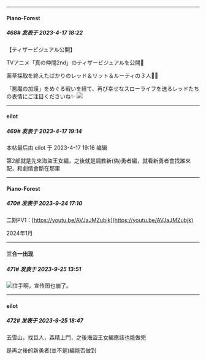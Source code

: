 
*****

####  Piano-Forest  
##### 468#       发表于 2023-4-17 18:22

【ティザービジュアル公開】

TVアニメ「真の仲間2nd」のティザービジュアルを公開🎊

薬草採取を終えたばかりのレッド＆リット＆ルーティの３人🌿🧺

「悪魔の加護」をめぐる戦いを経て、再び幸せなスローライフを送るレッドたちの表情にご注目くださいね✨
<img src="https://p.sda1.dev/10/b4a417dfd93777c055cbeb04111f1f53/20230417_181812.jpg" referrerpolicy="no-referrer">


*****

####  eilot  
##### 469#       发表于 2023-4-17 19:14

 本帖最后由 eilot 于 2023-4-17 19:16 编辑 

第2部就是先來海盜王女編，之後就是調教新(偽)勇者編，就看新勇者會找誰來配，和劇情會斷在那里

*****

####  Piano-Forest  
##### 470#       发表于 2023-9-24 17:10

二期PV1：[https://youtu.be/AVJaJMZubjk](https://youtu.be/AVJaJMZubjk)

2024年1月


*****

####  三合一出现  
##### 471#       发表于 2023-9-25 13:51

<img src="https://static.saraba1st.com/image/smiley/face2017/067.png" referrerpolicy="no-referrer">住手啊，宣传图也崩了。


*****

####  eilot  
##### 472#       发表于 2023-9-25 18:47

去雪山，找巨人，森精上門，之後海盜王女編應該也能做完

是再之後的新勇者(並不是)編能否做到


